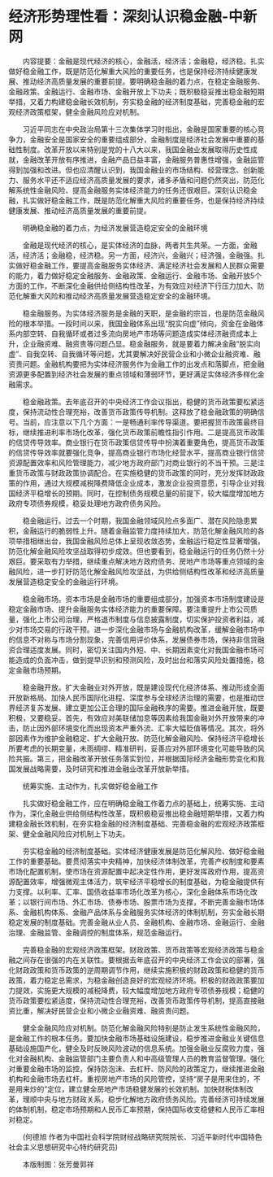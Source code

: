 # 经济形势理性看：深刻认识稳金融-中新网

　　内容提要：金融是现代经济的核心，金融活，经济活；金融稳，经济稳。扎实做好稳金融工作，既是防范化解重大风险的重要任务，也是保持经济持续健康发展、推动经济高质量发展的重要前提。要明确稳金融的着力点，在稳定金融服务、金融政策、金融运行、金融市场、金融开放上下功夫；既积极稳妥推出稳金融短期举措，又着力构建稳金融长效机制，夯实稳金融的经济制度基础，完善稳金融的宏观经济政策框架，健全金融风险应对机制。

　　习近平同志在中央政治局第十三次集体学习时指出，金融是国家重要的核心竞争力，金融安全是国家安全的重要组成部分，金融制度是经济社会发展中重要的基础性制度。改革开放以来特别是党的十八大以来，我国金融业发展取得历史性成就，金融改革开放有序推进，金融产品日益丰富，金融服务普惠性增强，金融监管得到加强和改进。但也应清醒认识到，我国金融业的市场结构、经营理念、创新能力、服务水平还不适应经济高质量发展的要求，诸多矛盾和问题仍然突出，防范化解系统性金融风险、提高金融服务实体经济能力的任务还很艰巨。深刻认识稳金融，扎实做好稳金融工作，既是防范化解重大风险的重要任务，也是保持经济持续健康发展、推动经济高质量发展的重要前提。

　　明确稳金融的着力点，为经济发展营造稳定安全的金融环境

　　金融是现代经济的核心，是实体经济的血脉，两者共生共荣。一方面，金融活，经济活；金融稳，经济稳。另一方面，经济兴，金融兴；经济强，金融强。扎实做好稳金融工作，要提高金融服务实体经济、满足经济社会发展和人民群众需要的能力，着力做好稳定金融服务、金融政策、金融运行、金融市场、金融开放5个方面的工作，不断深化金融供给侧结构性改革，为有效应对经济下行压力加大、防范化解重大风险和推动经济高质量发展营造稳定安全的金融环境。

　　稳金融服务。为实体经济服务是金融的天职，是金融的宗旨，也是防范金融风险的根本举措。一段时间以来，我国金融体系出现“脱实向虚”倾向，资金在金融体系内部空转、自我循环或者过多流向房地产市场等问题造成实体经济融资成本上升，企业融资难、融资贵等问题凸显。稳金融服务，就是要着力解决金融“脱实向虚”、自我空转、自我循环等问题，尤其要解决好民营企业和小微企业融资难、融资贵问题。金融机构要把为实体经济服务作为金融工作的出发点和落脚点，把金融资源更多配置到经济社会发展的重点领域和薄弱环节，更好满足实体经济多样化金融需求。

　　稳金融政策。去年底召开的中央经济工作会议指出，稳健的货币政策要松紧适度，保持流动性合理充裕，改善货币政策传导机制。这释放了稳金融政策的明确信号。当前，应注意以下几个方面：一是畅通利率传导渠道。要把握货币政策最终目标，继续推进利率市场化改革，强化货币政策前瞻性指引作用。二是提高货币政策的信贷传导效率。商业银行在货币政策信贷传导中扮演着重要角色，提高货币政策的信贷传导效率就要强化竞争，提高商业银行市场化经营水平，提高商业银行信贷资源配置效率和风险管理能力，减少地方政府部门对商业银行的不当干预。三是注重货币政策与财政政策协调配合。在实施稳健的货币政策的同时，充分发挥财政政策的作用，通过大规模减税降费降低企业成本，激发企业投资意愿，引导企业对我国经济平稳增长的预期。同时，在控制债务规模总量的前提下，较大幅度增加地方政府专项债券规模，稳妥处理地方政府债务风险。

　　稳金融运行。过去一个时期，我国金融领域风险点多面广、潜在风险隐患累积，金融运行的脆弱性上升。随着金融监管力度持续加大，防范化解金融风险的各项举措相继出台，我国金融风险总体上呈现收敛态势，金融运行稳定性显著增强，防范化解金融风险攻坚战取得初步成效。但也要看到，稳金融运行的任务仍然十分艰巨。要采取有力举措，继续重点解决地方政府债务、房地产市场等重点领域的金融风险，进一步打好防范化解金融风险攻坚战，为供给侧结构性改革和经济高质量发展营造稳定安全的金融运行环境。

　　稳金融市场。资本市场是金融市场的重要组成部分，加强资本市场制度建设是稳定金融市场、提升金融服务实体经济能力的重要保障。要注重提升上市公司质量，强化上市公司治理，严格退市制度与信息披露制度，切实保护投资者利益，减少对市场交易的行政干预。进一步深化金融市场与金融机构改革，缓解金融市场中的信息不对称与市场分割现象，完善信用评价体系，发展债券市场，保持非信贷融资合理适度发展。同时，密切关注国内外短、中、长期因素变化对我国金融市场可能造成的负面冲击，做到提早识别和预测风险，及时出台和落实风险处置措施，稳定金融市场预期。

　　稳金融开放。扩大金融业对外开放，既是建设现代化经济体系、推动形成全面开放新格局、加快人民币国际化进程、深度参与全球经济治理的需要，也是推动世界经济复苏发展、建立更加公正合理的国际金融秩序的需要。推进金融开放，既要积极，又要稳妥。首先，有效应对美联储加息等因素给我国金融对外开放带来的冲击，防止因外部环境变化而出现资本严重外流、汇率大幅贬值等情况。其次，将外部因素作为维护金融稳定、扩大金融开放、防范化解金融风险、保持经济平稳增长所要考虑的长期变量，未雨绸缪、精准研判，妥善应对外部环境变化可能导致的风险共振。第三，把金融改革开放任务落实到位，并根据国际经济金融形势变化和我国发展战略需要，及时研究和推进金融业改革开放新举措。

　　统筹实施、主动作为，扎实做好稳金融工作

　　扎实做好稳金融工作，应在明确稳金融工作着力点的基础上，统筹实施、主动作为，深化金融业供给侧结构性改革，既积极稳妥推出稳金融短期举措，又着力构建稳金融长效机制，在夯实稳金融的经济制度基础、完善稳金融的宏观经济政策框架、健全金融风险应对机制上下功夫。

　　夯实稳金融的经济制度基础。实体经济健康发展是防范化解风险、做好稳金融工作的重要基础。要贯彻落实中央精神，加快经济体制改革，完善产权制度和要素市场化配置机制，使市场在资源配置中起决定性作用，更好发挥政府作用，提高资源配置效率，增强微观主体活力，筑牢经济平稳增长的制度基础，为稳金融提供有力支撑。以利率、汇率、国债收益率市场化改革为核心，深化金融体系市场化改革；以银行间市场、外汇市场、债券市场、股票市场为支撑，不断完善金融市场体系、金融机构体系、金融产品体系与金融服务实体经济的体制机制，夯实金融长期稳定发展的制度基础。完善金融从业人员、金融机构、金融市场、金融运行、金融治理、金融监管、金融调控的制度体系，规范金融运行。

　　完善稳金融的宏观经济政策框架。财政政策、货币政策等宏观经济政策与稳金融之间存在很强的内在关联性。要根据去年底召开的中央经济工作会议的部署，强化财政政策和货币政策的逆周期调节作用，继续实施积极的财政政策和稳健的货币政策，着力稳定总需求，为稳金融创造良好的宏观经济环境。积极的财政政策要加力提效，实施更大规模的减税降费，较大幅度增加地方政府专项债券规模；稳健的货币政策要松紧适度，保持流动性合理充裕，改善货币政策传导机制，提高直接融资比重，解决好民营企业和小微企业融资难、融资贵问题。

　　健全金融风险应对机制。防范化解金融风险特别是防止发生系统性金融风险，是金融工作的根本任务。要加快金融市场基础设施建设，稳步推进金融业关键信息基础设施国产化，健全及时反映风险波动的信息系统。加强金融业反腐败力度，强化对金融机构、金融监管部门主要负责人和中高级管理人员的教育监督管理。强化对重要金融市场的监控，保持防泡沫、去杠杆、防风险的政策定力，继续推进金融机构和金融市场去杠杆。重视房地产市场的风险管控，坚持“房子是用来住的，不是用来炒的”定位，建立健全房地产市场稳健发展的长效机制。加快财税体制改革，理顺中央与地方财政关系，稳步化解地方政府债务风险。完善经济可持续发展的体制机制，稳定市场预期和人民币汇率预期，保持国际收支稳健和人民币汇率相对稳定。

　　(何德旭 作者为中国社会科学院财经战略研究院院长、习近平新时代中国特色社会主义思想研究中心特约研究员)

　　本版制图：张芳曼郭祥
